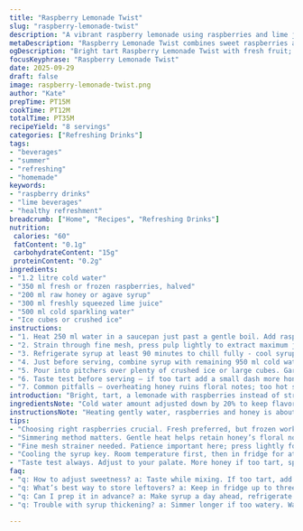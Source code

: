 ```yaml
---
title: "Raspberry Lemonade Twist"
slug: "raspberry-lemonade-twist"
description: "A vibrant raspberry lemonade using raspberries and lime juice instead of strawberries and lemon for a fresher tartness. Reduced sugar to balance natural raspberry sweetness. Made with simple simmering to extract flavor, cooled thoroughly for brightness. Adjust water and ice for dilution control served chilled with crushed ice. Ideal for summer refreshment or anytime thirst strikes."
metaDescription: "Raspberry Lemonade Twist combines sweet raspberries and tart lime for a refreshing drink. A vibrant, homemade alternative to classic lemonade."
ogDescription: "Bright tart Raspberry Lemonade Twist with fresh fruit; a refreshing summer drink you can make from scratch. Vibrant and thirst-quenching flavor."
focusKeyphrase: "Raspberry Lemonade Twist"
date: 2025-09-29
draft: false
image: raspberry-lemonade-twist.png
author: "Kate"
prepTime: PT15M
cookTime: PT12M
totalTime: PT35M
recipeYield: "8 servings"
categories: ["Refreshing Drinks"]
tags:
- "beverages"
- "summer"
- "refreshing"
- "homemade"
keywords:
- "raspberry drinks"
- "lime beverages"
- "healthy refreshment"
breadcrumb: ["Home", "Recipes", "Refreshing Drinks"]
nutrition: 
 calories: "60"
 fatContent: "0.1g"
 carbohydrateContent: "15g"
 proteinContent: "0.2g"
ingredients:
- "1.2 litre cold water"
- "350 ml fresh or frozen raspberries, halved"
- "200 ml raw honey or agave syrup"
- "300 ml freshly squeezed lime juice"
- "500 ml cold sparkling water"
- "Ice cubes or crushed ice"
instructions:
- "1. Heat 250 ml water in a saucepan just past a gentle boil. Add raspberries and honey. Stir gently so honey melts without scorching. Cover pan, lower heat to a barely audible simmer. Watch closely. Tiny bubbles rising steadily but no rolling boil. Simmer about 12 minutes until fruit releases deep pink color, aroma sharp and fruity."
- "2. Strain through fine mesh, press pulp lightly to extract maximum juice without seeds or bitterness. Set strained pulp aside for smoothie or jam; no waste. Cool syrup uncovered until it reaches room temp with a glossy sheen and clear fruit sediment settled at bottom."
- "3. Refrigerate syrup at least 90 minutes to chill fully - cool syrup critical to sharp, bright final drink without diluted flavor from added ice early."
- "4. Just before serving, combine syrup with remaining 950 ml cold water and lime juice. Add sparkling water last for fizz retention. Stir gently; avoid foam or flattening bubbles."
- "5. Pour into pitchers over plenty of crushed ice or large cubes. Garnish with lime wheels or whole raspberries if you like. Keep drinks cold — dilute sparingly to avoid watering down punchy acidity."
- "6. Taste test before serving — if too tart add a small dash more honey; too sweet add a splash more sparkling water or lime. Citrus acid balances sweetness beautifully here."
- "7. Common pitfalls — overheating honey ruins floral notes; too hot syrup dilutes flavor when cooled abruptly; straining hastily leaves seeds gritty; rushing chill dulls freshness. Patience pays."
introduction: "Bright, tart, a lemonade with raspberries instead of strawberries cuts sugar load and adds complexity. Lime juice instead of lemon sharpens citrus edge. Honey or agave syrup replaces granulated to add subtle floral tones; try to use raw when available, not heat it too high or it will lose nuances. Fresh or frozen raspberries both work if defrosted gently to preserve texture. The simmering step extracts juice, tint deepens rich pink, aroma thickens that fruity sweetness. Strain carefully — seeds are bitter, and pulp can be repurposed to avoid waste, a kitchen habit worth keeping. Cooling syrup fully before dilution locks in flavor; rushing leads to blandness or watered down. Adding sparkling water last prevents fizz loss. Ice dilutes drink faster, so use crushed ice sparingly or serve ice separately. Tinker with balance — acidity, sweetness, sweetness — until it sings on your palate. Refreshing, homemade, fully from scratch, no powders or concentrates. Keep lime extra for garnish or adjusting sharpness on the fly. End summer thirst when it arrives, but also any dry weekday afternoon. No wasted effort when ingredients and timing align."
ingredientsNote: "Cold water amount adjusted down by 20% to keep flavor density stronger after dilution. Switched strawberries for raspberries, which have brighter acidity and seedier texture, so straining method is critical here. Granulated sugar swapped for raw honey or agave syrup to add complex sweetness and avoid crystalline graininess. Juice swapped lemon for lime to increase sharpness and complement raspberry slightly tart flavor. Added sparkling water for bubbles — adds freshness without watering down if added last. Keep 500 ml of still cold water to balance syrup concentration before sparkling addition. Ice choices affect dilution rate — crushed ice cools faster but waters down quicker; cubes last longer. If fresh berries not available, frozen works but thaw gently to keep flavor bright. For syrup, use lowest gentle heat — honey burns easy. If short on time, chilling syrup can be sped up with ice bath stirring but watch dilution risk. Pulp leftover can be folded into yogurt, baked goods or jams — never toss good fruit. Adjust sweetness or acidity to preference; raspberries may require slightly less sweetening but taste as you go. No shortcuts with straining or temperature control or final drink suffers dissipation of flavor zing. Think of syrup like a concentrate, balance is key."
instructionsNote: "Heating gently water, raspberries and honey is about coaxing not boiling off flavor. Crackle of tiny bubbles just visible but no rolling boil preserves honey floral notes. Covering traps steam, speeds infusion. Watching color change from pale pink to deep rosy signals extraction underway. Straining needs patience — press pulp lightly with back of spoon through a fine sieve to remove bitter seeds but keep juice rich. Let syrup cool uncovered to skip steaming condensation that dilutes concentrate. Refrigerate thoroughly to lock flavor and brightness. Avoid rushing with ice early which waters down and mutes citrus snap from lime juice added last for standing out sharpness. Combine syrup, cold water, lime juice; stir gently to keep syrup concentration uniform but avoid foaming which dulls fizz and looks sloppy. Add sparkling water just before serving to preserve bubbles. Serve over ice but remember crushed ice melts faster — rapid dilution hub; adjust volume by climate or occasion. Garnish for color and aroma; lime wheels or whole raspberries pop visually and add aroma when crushed gently in glass. Taste adjusting sweetness or sharpness last step — acidity toning sweetness keeps drink lively and balanced. Failures usually come from overheating syrup, poor straining, hasty chilling or adding sparkling too early. Practice this routine for easy, refreshing drink that hits right every time."
tips:
- "Choosing right raspberries crucial. Fresh preferred, but frozen works too. Just allow gentle thawing to maintain flavor. Check texture, avoid mushiness."
- "Simmering method matters. Gentle heat helps retain honey’s floral notes. Try not to rush, no rolling boil, keep it subtle. Small bubbles signal success."
- "Fine mesh strainer needed. Patience important here; press lightly for max juice but avoid seeds. Bitter seeds ruin smooth texture. Repurpose pulp for smoothies."
- "Cooling the syrup key. Room temperature first, then in fridge for at least 90 mins. Keep ice out initially, flavor concentrated matters."
- "Taste test always. Adjust to your palate. More honey if too tart, splash of sparkling water or lime if sweet. Aim for balanced acidity."
faq:
- "q: How to adjust sweetness? a: Taste while mixing. If too tart, add honey. Not sweet enough, try splash sparkling water. Balance is essential."
- "q: What’s best way to store leftovers? a: Keep in fridge up to three days. Airtight container. Flavors blend well. But watch dilution with ice."
- "q: Can I prep it in advance? a: Make syrup a day ahead, refrigerate. Mix water, lime juice, sparkling just before serving. Preserves freshness."
- "q: Trouble with syrup thickening? a: Simmer longer if too watery. Watch heat, keep bubbles small. Rushing weakens flavors. Patience crucial."

---
```

